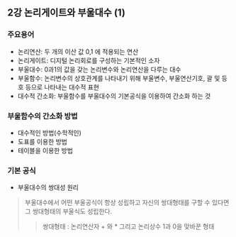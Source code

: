 ## 2강 논리게이트와 부울대수 (1)
### 주요용어
- 논리연산: 두 개의 이산 값 0,1 에 적용되는 연산
- 논리게이트: 디지털 논리회로를 구성하는 기본적인 소자
- 부울대수: 0과1의 값을 갖는 논리변수와 논리연산을 다루는 대수
- 부울함수: 논리변수의 상호관계를 나타내기 위해 부울변수, 부울연산기호, 괄 및 등호 등으로 나타내는 대수적 표현
- 대수적 간소화: 부울함수를 부울대수의 기본공식을 이용하여 간소화 하는 것

### 부울함수의 간소화 방법
- 대수적인 방법(수학적인)
- 도표를 이용한 방법
- 테이블을 이용한 방법 


### 기본 공식
- 부울대수의 쌍대성 원리
> 부울대수에서 어떤 부울공식이 항상 성립하고 자신의 쌍대형태를 구할 수 있다면 그 쌍대형태의 부울식도 성립한다.
> > 쌍대형태 : 논리연산자 + 와 * 그리고 논리상수 1과 0을 맞바꾼 형태
